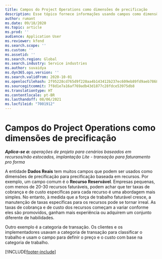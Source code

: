 ```yaml
---
title: Campos do Project Operations como dimensões de precificação
description: Esse tópico fornece informações usando campos como dimensões de precificação no Dynamics 365 Project Operations.
author: rumant
ms.date: 09/18/2020
ms.topic: article
ms.prod: ''
audience: Application User
ms.reviewer: kfend
ms.search.scope: ''
ms.custom: ''
ms.assetid: ''
ms.search.region: Global
ms.search.industry: Service industries
ms.author: suvaidya
ms.dyn365.ops.version: ''
ms.search.validFrom: 2020-10-01
ms.openlocfilehash: 2f95228cd765d9f220aa4b143412b237ec609eb89fd9aeb786818af828dd3229
ms.sourcegitcommit: 7f8d1e7a16af769adb43d1877c28fdce53975db8
ms.translationtype: HT
ms.contentlocale: pt-BR
ms.lasthandoff: 08/06/2021
ms.locfileid: "7001912"
---
```

# <a name="project-operations-fields-as-pricing-dimensions"></a>Campos do Project Operations como dimensões de precificação

_**Aplica-se a:** operações de projeto para cenários baseados em recursos/não estocados, implantação Lite - transação para faturamento pro forma_

A entidade **Dados Reais** tem muitos campos que podem ser usados como dimensões de precificação para precificação baseada em recursos. Por exemplo, um campo comum é o **Recurso Reservável**. Empresas pequenas, com menos de 20-30 recursos faturáveis, podem achar que ter taxas de cobrança e de custo específicas para cada recurso é uma abordagem mais simples. No entanto, à medida que a força de trabalho faturável cresce, a manutenção de taxas específicas para os recursos pode se tornar irreal. As taxas de cobrança e de custo dos recursos começam a variar conforme eles são promovidos, ganham mais experiência ou adquirem um conjunto diferente de habilidades. 

Outro exemplo é a categoria de transação. Os clientes e os implementadores usavam a categoria de transação para classificar o trabalho e usam o campo para definir o preço e o custo com base na categoria de trabalho.


[!INCLUDE[footer-include](../includes/footer-banner.md)]